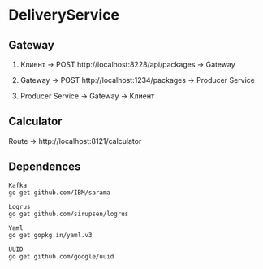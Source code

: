 # DeliveryService

## Gateway
1. Клиент -> POST http://localhost:8228/api/packages -> Gateway

2. Gateway -> POST http://localhost:1234/packages -> Producer Service

3. Producer Service -> Gateway -> Клиент

## Calculator
Route -> http://localhost:8121/calculator

## Dependences
```
Kafka
go get github.com/IBM/sarama

Logrus
go get github.com/sirupsen/logrus

Yaml
go get gopkg.in/yaml.v3

UUID
go get github.com/google/uuid
```